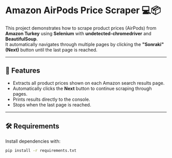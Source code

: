 # Amazon AirPods Price Scraper 💻📦

This project demonstrates how to scrape product prices (AirPods) from **Amazon Turkey** using **Selenium** with **undetected-chromedriver** and **BeautifulSoup**.  
It automatically navigates through multiple pages by clicking the **"Sonraki" (Next)** button until the last page is reached.

---

## 🚀 Features
- Extracts all product prices shown on each Amazon search results page.
- Automatically clicks the **Next** button to continue scraping through pages.
- Prints results directly to the console.
- Stops when the last page is reached.

---

## 🛠️ Requirements

Install dependencies with:

```bash
pip install -r requirements.txt
